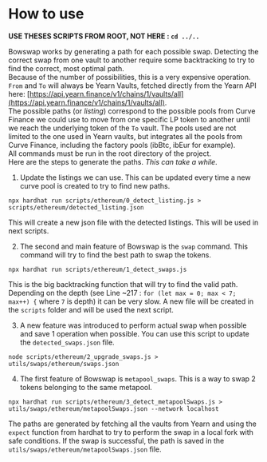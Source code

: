 # How to use
**USE THESES SCRIPTS FROM ROOT, NOT HERE : `cd ../..`**

Bowswap works by generating a path for each possible swap. Detecting the correct swap from one vault to another require some backtracking to try to find the correct, most optimal path.   
Because of the number of possibilities, this is a very expensive operation.  
`From` and `To` will always be Yearn Vaults, fetched directly from the Yearn API here: [https://api.yearn.finance/v1/chains/1/vaults/all](https://api.yearn.finance/v1/chains/1/vaults/all).  
The possible paths (or *listing*) correspond to the possible pools from Curve Finance we could use to move from one specific LP token to another until we reach the underlying token of the `To` vault. The pools used are not limited to the one used in Yearn vaults, but integrates all the pools from Curve Finance, including the factory pools (ibBtc, ibEur for example).  
All commands must be run in the root directory of the project.  
Here are the steps to generate the paths. *This can take a while*.

1. Update the listings we can use. This can be updated every time a new curve pool is created to try to find new paths.
```
npx hardhat run scripts/ethereum/0_detect_listing.js > scripts/ethereum/detected_listing.json
```
This will create a new json file with the detected listings. This will be used in next scripts.

2. The second and main feature of Bowswap is the `swap` command. This command will try to find the best path to swap the tokens.
```
npx hardhat run scripts/ethereum/1_detect_swaps.js
```
This is the big backtracking function that will try to find the valid path. Depending on the depth (see Line ~217 : `for (let max = 0; max < 7; max++) {` where `7` is depth) it can be very slow. A new file will be created in the `scripts` folder and will be used the next script.

3. A new feature was introduced to perform actual swap when possible and save 1 operation when possible. You can use this script to update the `detected_swaps.json` file.
```
node scripts/ethereum/2_upgrade_swaps.js > utils/swaps/ethereum/swaps.json
```

4. The first feature of Bowswap is `metapool_swaps`. This is a way to swap 2 tokens belonging to the same metapool.
```
npx hardhat run scripts/ethereum/3_detect_metapoolSwaps.js > utils/swaps/ethereum/metapoolSwaps.json --network localhost
```
The paths are generated by fetching all the vaults from Yearn and using the `expect` function from hardhat to try to perform the swap in a local fork with safe conditions. If the swap is successful, the path is saved in the `utils/swaps/ethereum/metapoolSwaps.json` file.
